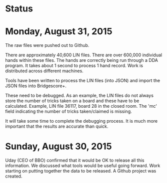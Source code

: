 Status
==

Monday, August 31, 2015
===

The raw files were pushed out to Github.

There are approximately 40,600 LIN files. There are over 600,000 individual hands within these files.
The hands are correctly being run through a DDA program.
It takes about 1 second to process 1 hand record. 
Work is distributed across different machines.

Tools have been written to process the LIN files (into JSON) and import the JSON files into Bridgescore+.

These need to be debugged. As an example, the LIN files do not always store the number of tricks taken
on a board and these have to be calculated. Example, LIN file 36117, board 28 in the closed room. The 'mc' field indicating the number of tricks taken/claimed is missing.

It will take some time to complete the debugging process. 
It is much more important that the results are accurate than quick.


Sunday, August 30, 2015
===

Uday (CEO of BBO) confirmed that it would be OK to release all this information.
We discussed what tools would be useful going forward.
Work starting on putting together the data to be released.
A Github project was created.
